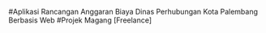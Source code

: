 #Aplikasi Rancangan Anggaran Biaya Dinas Perhubungan Kota Palembang Berbasis Web
#Projek Magang [Freelance]
